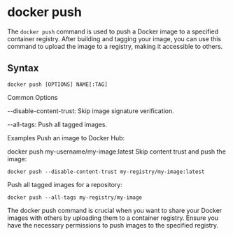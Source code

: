 # docker push

The `docker push` command is used to push a Docker image to a specified container registry. After building and tagging your image, you can use this command to upload the image to a registry, making it accessible to others.

## Syntax

```shell
docker push [OPTIONS] NAME[:TAG]
```

Common Options

--disable-content-trust: Skip image signature verification.

--all-tags: Push all tagged images.

Examples
Push an image to Docker Hub:

docker push my-username/my-image:latest
Skip content trust and push the image:

```shell
docker push --disable-content-trust my-registry/my-image:latest
```

Push all tagged images for a repository:

```shell
docker push --all-tags my-registry/my-image
```

The docker push command is crucial when you want to share your Docker images with others by uploading them to a container registry. Ensure you have the necessary permissions to push images to the specified registry.
